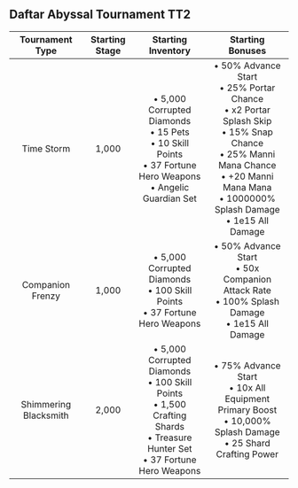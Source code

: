 ## Daftar Abyssal Tournament TT2

|Tournament Type|Starting Stage|Starting Inventory|Starting Bonuses|
|:-:|:-:|:-:|:-:|
|Time Storm|1,000|• 5,000 Corrupted Diamonds<br/>• 15 Pets<br/>• 10 Skill Points<br/>• 37 Fortune Hero Weapons<br/>• Angelic Guardian Set|• 50% Advance Start<br/>• 25% Portar Chance<br/>• x2 Portar Splash Skip<br/>• 15% Snap Chance<br/>• 25% Manni Mana Chance<br/>• +20 Manni Mana Mana<br/>• 1000000% Splash Damage<br/>• 1e15 All Damage|
|Companion Frenzy|1,000|• 5,000 Corrupted Diamonds<br/>• 100 Skill Points<br/>• 37 Fortune Hero Weapons|• 50% Advance Start<br/>• 50x Companion Attack Rate<br/>• 100% Splash Damage<br/>• 1e15 All Damage|
|Shimmering Blacksmith|2,000|• 5,000 Corrupted Diamonds<br/>• 100 Skill Points<br/>• 1,500 Crafting Shards<br/>• Treasure Hunter Set<br/>• 37 Fortune Hero Weapons|• 75% Advance Start<br/>• 10x All Equipment Primary Boost<br/>• 10,000% Splash Damage<br/>• 25 Shard Crafting Power|
